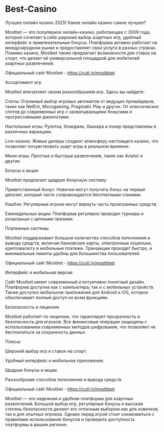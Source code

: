 # Best-Casino
Лучшее онлайн казино 2025! Какое онлайн казино самое лучшее?

Mostbet — это популярное онлайн-казино, работающее с 2009 года, которое сочетает в себе широкий выбор азартных игр, удобный интерфейс и привлекательные бонусы. Платформа активно работает на международном рынке и предоставляет свои услуги в разных странах. Помимо казино, Mostbet также предлагает возможности для ставок на спорт, что делает её универсальной площадкой для любителей азартных развлечений.

Официальный сайт Mostbet - https://cutt.ly/mostbbet

Ассортимент игр

Mostbet впечатляет своим разнообразием игр. Здесь вы найдете:

Слоты: Огромный выбор игровых автоматов от ведущих провайдеров, таких как NetEnt, Microgaming, Pragmatic Play и других. От классических слотов до современных игр с захватывающими бонусами и прогрессивными джекпотами.

Настольные игры: Рулетка, блэкджек, баккара и покер представлены в различных вариациях.

Live-казино: Живые дилеры создают атмосферу настоящего казино, что позволяет почувствовать азарт игры в реальном времени.

Мини-игры: Простые и быстрые развлечения, такие как Aviator и другие.

Бонусы и акции

Mostbet предлагает щедрую бонусную систему:

Приветственный бонус: Новички могут получить бонус на первый депозит, который часто сопровождается бесплатными спинами.

Кэшбэк: Регулярные игроки могут вернуть часть проигранных средств.

Еженедельные акции: Платформа регулярно проводит турниры и розыгрыши с ценными призами.

Платежные системы

Mostbet поддерживает большое количество способов пополнения и вывода средств, включая банковские карты, электронные кошельки, криптовалюту и мобильные платежи. Транзакции проходят быстро, и минимальные лимиты удобны для большинства пользователей.

Официальный сайт Mostbet - https://cutt.ly/mostbbet

Интерфейс и мобильная версия

Сайт Mostbet имеет современный и интуитивно понятный дизайн. Платформа доступна как с компьютера, так и с мобильных устройств. Также доступно мобильное приложение для Android и iOS, которое обеспечивает полный доступ ко всем функциям.

Безопасность и лицензия

Mostbet работает по лицензии, что гарантирует прозрачность и безопасность для игроков. Все финансовые операции защищены с использованием современных методов шифрования, что позволяет не беспокоиться за сохранность данных.

Плюсы:

Широкий выбор игр и ставок на спорт.

Удобный интерфейс и мобильное приложение.

Щедрые бонусы и акции.

Разнообразие способов пополнения и вывода средств.

Официальный сайт Mostbet - https://cutt.ly/mostbbet

Mostbet — это надежная и удобная платформа для азартных развлечений. Большой выбор игр, регулярные бонусы и высокая степень безопасности делают его отличным выбором как для новичков, так и для опытных игроков. Однако перед игрой стоит ознакомиться с правилами использования бонусов и проверить доступность платформы в вашем регионе.
